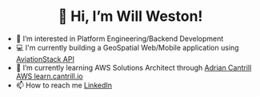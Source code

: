 <h1 align= "center">👋 Hi, I’m Will Weston!</h1>

- 👀 I’m interested in Platform Engineering/Backend Development
- :computer: I'm currently building a GeoSpatial Web/Mobile application using [AviationStack API](https://aviationstack.com/)
- 🌱 I’m currently learning AWS Solutions Architect through [Adrian Cantrill AWS learn.cantrill.io](https://learn.cantrill.io/p/aws-certified-solutions-architect-associate-saa-c03) 
- 📫 How to reach me [LinkedIn](www.linkedin.com/in/weston-william)



<!---
WillWeston94/WillWeston94 is a ✨ special ✨ repository because its `README.md` (this file) appears on your GitHub profile.
You can click the Preview link to take a look at your changes.
--->
